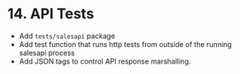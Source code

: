 # 14. API Tests

- Add `tests/salesapi` package
- Add test function that runs http tests from outside of the running salesapi process
- Add JSON tags to control API response marshalling.

